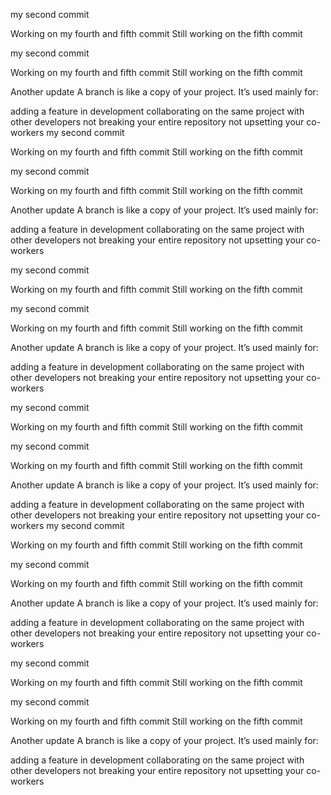 my second commit

Working on my fourth and fifth commit
Still working on the fifth commit

my second commit

Working on my fourth and fifth commit
Still working on the fifth commit

Another update
A branch is like a copy of your project. It’s used mainly for:

adding a feature in development
collaborating on the same project with other developers
not breaking your entire repository
not upsetting your co-workers
my second commit

Working on my fourth and fifth commit
Still working on the fifth commit

my second commit

Working on my fourth and fifth commit
Still working on the fifth commit



Another update
A branch is like a copy of your project. It’s used mainly for:

adding a feature in development
collaborating on the same project with other developers
not breaking your entire repository
not upsetting your co-workers

my second commit

Working on my fourth and fifth commit
Still working on the fifth commit

my second commit

Working on my fourth and fifth commit
Still working on the fifth commit



Another update
A branch is like a copy of your project. It’s used mainly for:

adding a feature in development
collaborating on the same project with other developers
not breaking your entire repository
not upsetting your co-workers

my second commit

Working on my fourth and fifth commit
Still working on the fifth commit

my second commit

Working on my fourth and fifth commit
Still working on the fifth commit

Another update
A branch is like a copy of your project. It’s used mainly for:

adding a feature in development
collaborating on the same project with other developers
not breaking your entire repository
not upsetting your co-workers
my second commit

Working on my fourth and fifth commit
Still working on the fifth commit

my second commit

Working on my fourth and fifth commit
Still working on the fifth commit



Another update
A branch is like a copy of your project. It’s used mainly for:

adding a feature in development
collaborating on the same project with other developers
not breaking your entire repository
not upsetting your co-workers

my second commit

Working on my fourth and fifth commit
Still working on the fifth commit

my second commit

Working on my fourth and fifth commit
Still working on the fifth commit



Another update
A branch is like a copy of your project. It’s used mainly for:

adding a feature in development
collaborating on the same project with other developers
not breaking your entire repository
not upsetting your co-workers





